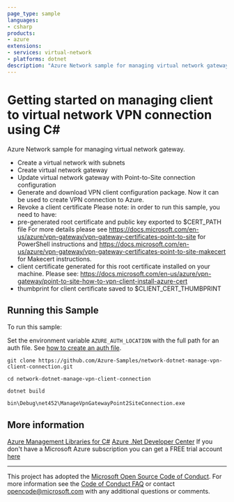 ```yaml
---
page_type: sample
languages:
- csharp
products:
- azure
extensions:
- services: virtual-network
- platforms: dotnet
description: "Azure Network sample for managing virtual network gateway."
---
```


# Getting started on managing client to virtual network VPN connection using C# #

 Azure Network sample for managing virtual network gateway.
  - Create a virtual network with subnets
  - Create virtual network gateway
  - Update virtual network gateway with Point-to-Site connection configuration
  - Generate and download VPN client configuration package. Now it can be used to create VPN connection to Azure.
  - Revoke a client certificate
  Please note: in order to run this sample, you need to have:
   - pre-generated root certificate and public key exported to $CERT_PATH file
      For more details please see https://docs.microsoft.com/en-us/azure/vpn-gateway/vpn-gateway-certificates-point-to-site for PowerShell instructions
      and https://docs.microsoft.com/en-us/azure/vpn-gateway/vpn-gateway-certificates-point-to-site-makecert for Makecert instructions.
   - client certificate generated for this root certificate installed on your machine.
      Please see: https://docs.microsoft.com/en-us/azure/vpn-gateway/point-to-site-how-to-vpn-client-install-azure-cert
   - thumbprint for client certificate saved to $CLIENT_CERT_THUMBPRINT


## Running this Sample ##

To run this sample:

Set the environment variable `AZURE_AUTH_LOCATION` with the full path for an auth file. See [how to create an auth file](https://github.com/Azure/azure-libraries-for-net/blob/master/AUTH.md).

    git clone https://github.com/Azure-Samples/network-dotnet-manage-vpn-client-connection.git

    cd network-dotnet-manage-vpn-client-connection

    dotnet build

    bin\Debug\net452\ManageVpnGatewayPoint2SiteConnection.exe

## More information ##

[Azure Management Libraries for C#](https://github.com/Azure/azure-sdk-for-net/tree/Fluent)
[Azure .Net Developer Center](https://azure.microsoft.com/en-us/develop/net/)
If you don't have a Microsoft Azure subscription you can get a FREE trial account [here](http://go.microsoft.com/fwlink/?LinkId=330212)

---

This project has adopted the [Microsoft Open Source Code of Conduct](https://opensource.microsoft.com/codeofconduct/). For more information see the [Code of Conduct FAQ](https://opensource.microsoft.com/codeofconduct/faq/) or contact [opencode@microsoft.com](mailto:opencode@microsoft.com) with any additional questions or comments.
